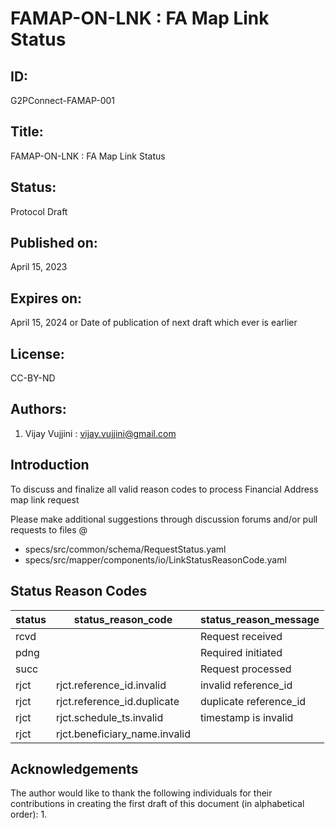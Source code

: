 # FAMAP-ON-LNK : FA Map Link Status 

## ID: 
G2PConnect-FAMAP-001

## Title:
FAMAP-ON-LNK : FA Map Link Status

## Status:
Protocol Draft

## Published on:
April 15, 2023

## Expires on:
April 15, 2024 or Date of publication of next draft which ever is earlier

## License:
CC-BY-ND

## Authors:
1. Vijay Vujjini : vijay.vujjini@gmail.com

## Introduction
To discuss and finalize all valid reason codes to process Financial Address map link request

Please make additional suggestions through discussion forums and/or pull requests to files @
  - specs/src/common/schema/RequestStatus.yaml
  - specs/src/mapper/components/io/LinkStatusReasonCode.yaml
  
## Status Reason Codes
| status | status_reason_code | status_reason_message | 
| ------ | ------------------ | --------------------- |
| rcvd   |                    | Request received      |
| pdng   |                    | Required initiated    |
| succ   |                    | Request processed     |
| rjct   | rjct.reference_id.invalid |  invalid reference_id|
| rjct   | rjct.reference_id.duplicate | duplicate reference_id |
| rjct   | rjct.schedule_ts.invalid | timestamp is invalid |
| rjct   | rjct.beneficiary_name.invalid |  |


## Acknowledgements
  The author would like to thank the following individuals for their contributions in creating the first draft of this document (in alphabetical order):
1. 